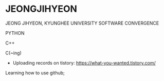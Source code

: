 # JEONGJIHYEON

JEONG JIHYEON, KYUNGHEE UNIVERSITY SOFTWARE CONVERGENCE


<Programming Languages>
 
PYTHON

C++

C(~ing)

 - Uploading records on tistory: https://what-you-wanted.tistory.com/


Learning how to use github;

